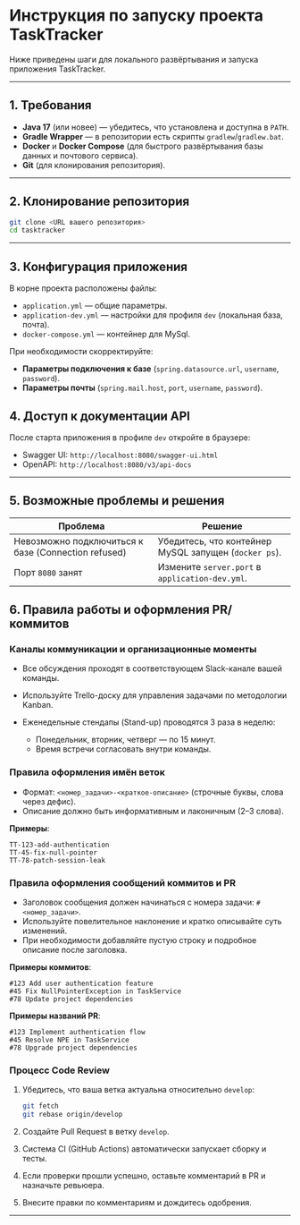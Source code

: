 # Инструкция по запуску проекта TaskTracker

Ниже приведены шаги для локального развёртывания и запуска приложения TaskTracker.

---

## 1. Требования

* **Java 17** (или новее) — убедитесь, что установлена и доступна в `PATH`.
* **Gradle Wrapper** — в репозитории есть скрипты `gradlew`/`gradlew.bat`.
* **Docker** и **Docker Compose** (для быстрого развёртывания базы данных и почтового сервиса).
* **Git** (для клонирования репозитория).

---

## 2. Клонирование репозитория

```bash
git clone <URL вашего репозитория>
cd tasktracker
```

---

## 3. Конфигурация приложения

В корне проекта расположены файлы:

* `application.yml` — общие параметры.
* `application-dev.yml` — настройки для профиля `dev` (локальная база, почта).
* `docker-compose.yml` — контейнер для MySql.

При необходимости скорректируйте:

* **Параметры подключения к базе** (`spring.datasource.url`, `username`, `password`).
* **Параметры почты** (`spring.mail.host`, `port`, `username`, `password`).

## 4. Доступ к документации API

После старта приложения в профиле `dev` откройте в браузере:

* Swagger UI: `http://localhost:8080/swagger-ui.html`
* OpenAPI: `http://localhost:8080/v3/api-docs`

---

## 5. Возможные проблемы и решения

| Проблема                                            | Решение                                                        |
| --------------------------------------------------- |----------------------------------------------------------------|
| Невозможно подключиться к базе (Connection refused) | Убедитесь, что контейнер MySQL запущен (`docker ps`).          |
| Порт `8080` занят                                   | Измените `server.port` в `application-dev.yml`.                |

## 6. Правила работы и оформления PR/коммитов

### Каналы коммуникации и организационные моменты

* Все обсуждения проходят в соответствующем Slack-канале вашей команды.
* Используйте Trello-доску для управления задачами по методологии Kanban.
* Еженедельные стендапы (Stand-up) проводятся 3 раза в неделю:

    * Понедельник, вторник, четверг — по 15 минут.
    * Время встречи согласовать внутри команды.

### Правила оформления имён веток

* Формат: `<номер_задачи>-<краткое-описание>` (строчные буквы, слова через дефис).
* Описание должно быть информативным и лаконичным (2–3 слова).

**Примеры**:

```
TT-123-add-authentication
TT-45-fix-null-pointer
TT-78-patch-session-leak
```

### Правила оформления сообщений коммитов и PR

* Заголовок сообщения должен начинаться с номера задачи: `#<номер_задачи>`.
* Используйте повелительное наклонение и кратко описывайте суть изменений.
* При необходимости добавляйте пустую строку и подробное описание после заголовка.

**Примеры коммитов**:

```
#123 Add user authentication feature
#45 Fix NullPointerException in TaskService
#78 Update project dependencies
```

**Примеры названий PR**:

```
#123 Implement authentication flow
#45 Resolve NPE in TaskService
#78 Upgrade project dependencies
```

### Процесс Code Review

1. Убедитесь, что ваша ветка актуальна относительно `develop`:

   ```bash
   git fetch
   git rebase origin/develop
   ```
2. Создайте Pull Request в ветку `develop`.
3. Система CI (GitHub Actions) автоматически запускает сборку и тесты.
4. Если проверки прошли успешно, оставьте комментарий в PR и назначьте ревьюера.
5. Внесите правки по комментариям и дождитесь одобрения.

---
